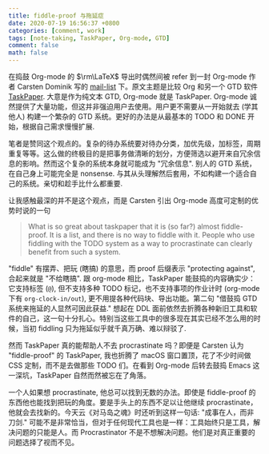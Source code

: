 ```yaml
---
title: fiddle-proof 与拖延症 
date: 2020-07-19 16:56:37 +0800
categories: [comment, work]
tags: [note-taking, TaskPaper, Org-mode, GTD]
comment: false
math: false
---
```


在捣鼓 Org-mode 的 $\rm\LaTeX$ 导出时偶然间被 refer 到一封 Org-mode 作者 Carsten Dominik 写的 [mail-list](https://orgmode.org/list/0277B507-1486-4172-B1C6-1B73B84148DD@science.uva.nl/) 下。原文主题是比较 Org 和另一个 GTD 软件 [TaskPaper](https://www.taskpaper.com/). 大意是作为纯文本 GTD, Org-mode 就是 TaskPaper. Org-mode 诚然提供了大量功能，但这并非强迫用户去使用。用户更不需要从一开始就去 (学其他人) 构建一个繁杂的 GTD 系统。更好的办法是从最基本的 TODO 和 DONE 开始，根据自己需求慢慢扩展.

笔者是赞同这个观点的。复杂的待办系统要对待办分类，加优先级，加标签，周期重复等等。这么做的终极目的是把事务做清晰的划分，方便筛选以避开来自冗余信息的影响。然而这个复杂的系统本身就可能成为 "冗余信息". 别人的 GTD 系统，在自己身上可能完全是 nonsense. 与其从头理解然后套用，不如构建一个适合自己的系统。亲切和趁手比什么都重要.

让我感触最深的并不是这个观点，而是 Carsten 引出 Org-mode 高度可定制的优势时说的一句

> What is so great about taskpaper that it is (so far?) almost fiddle-proof. It is a list, and there is no way to fiddle with it. People who use fiddling with the TODO system as a way to procrastinate can clearly benefit from such a system.

"fiddle" 有摆弄、把玩 (瞎搞) 的意思，而 proof 后缀表示 "protecting against", 合起来就是 "不给瞎搞". 跟 org-mode 相比，TaskPaper 能鼓捣的内容确实少：它支持标签 (`@`), 但不支持多种 TODO 标记，也不支持事项的作业计时 (org-mode 下有 `org-clock-in/out`), 更不用提各种代码块、导出功能。第二句 "借鼓捣 GTD 系统来拖延的人显然可因此获益." 想起在 DDL 面前依然去折腾各种新旧工具和软件的自己，这一句十分扎心。特别当这些工具中的很多现在其实已经不怎么用的时候，当初 fiddling 只为拖延似乎就千真万确、难以辩驳了.

然而 TaskPaper 真的能帮助人不去 procrastinate 吗？即便是 Carsten 认为 "fiddle-proof" 的 TaskPaper, 我也折腾了 macOS 窗口置顶，花了不少时间做 CSS 定制，而不是去做那些 TODO 们。在看到 Org-mode 后转去鼓捣 Emacs 这一深坑，TaskPaper 自然而然被忘在了角落。

一个人如果想 procrastinate, 他总可以找到无数的办法。即使是 fiddle-proof 的东西他也能找到把玩的角度。要是手头上的东西不足以让他继续 procrastinate，他就会去找新的。今天云《对马岛之魂》时还听到这样一句话: "成事在人，而非刀剑." 可能不是非常恰当，但对于任何现代工具也是一样：工具始终只是工具，解决问题的只能是人。而 Procrastinator 不是不想解决问题。他们是对真正重要的问题选择了视而不见。
